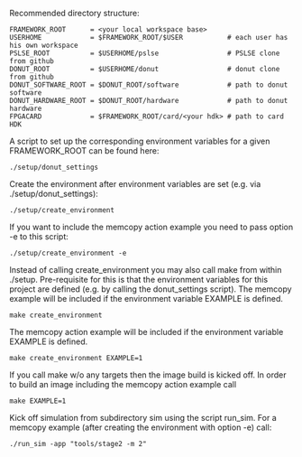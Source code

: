 Recommended directory structure:

    FRAMEWORK_ROOT      = <your local workspace base>
    USERHOME            = $FRAMEWORK_ROOT/$USER           # each user has his own workspace
    PSLSE_ROOT          = $USERHOME/pslse                 # PSLSE clone from github
    DONUT_ROOT          = $USERHOME/donut                 # donut clone from github
    DONUT_SOFTWARE_ROOT = $DONUT_ROOT/software            # path to donut software
    DONUT_HARDWARE_ROOT = $DONUT_ROOT/hardware            # path to donut hardware
    FPGACARD            = $FRAMEWORK_ROOT/card/<your hdk> # path to card HDK

A script to set up the corresponding environment variables for a given FRAMEWORK_ROOT can be
found here:

    ./setup/donut_settings

Create the environment after environment variables are set (e.g. via ./setup/donut_settings):

    ./setup/create_environment

If you want to include the memcopy action example you need to pass option -e to this script:

    ./setup/create_environment -e

Instead of calling create_environment you may also call make from within ./setup. Pre-requisite
for this is that the environment variables for this project are defined (e.g. by calling the
donut_settings script). The memcopy example will be included if the environment variable EXAMPLE
is defined.

    make create_environment

The memcopy action example will be included if the environment variable EXAMPLE is defined.

    make create_environment EXAMPLE=1

If you call make w/o any targets then the image build is kicked off. In order to build an image
including the memcopy action example call

    make EXAMPLE=1

Kick off simulation from subdirectory sim using the script run_sim.
For a memcopy example (after creating the environment with option -e) call:

    ./run_sim -app "tools/stage2 -m 2"

